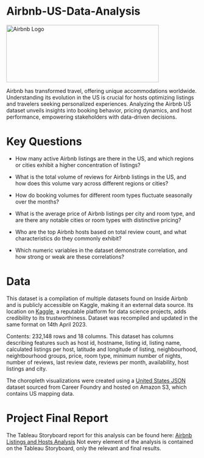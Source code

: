 # Airbnb-US-Data-Analysis
<img src="https://blog.logomyway.com/wp-content/uploads/2020/03/airbnb-logo.jpg" alt="Airbnb Logo" width="400" height="150">

Airbnb has transformed travel, offering unique accommodations worldwide. Understanding its evolution in the US is crucial for hosts optimizing listings and travelers seeking personalized experiences. Analyzing the Airbnb US dataset unveils insights into booking behavior, pricing dynamics, and host performance, empowering stakeholders with data-driven decisions.

# Key Questions
- How many active Airbnb listings are there in the US, and which regions or cities exhibit a higher concentration of listings?

- What is the total volume of reviews for Airbnb listings in the US, and how does this volume vary across different regions or cities?

- How do booking volumes for different room types fluctuate seasonally over the months?

- What is the average price of Airbnb listings per city and room type, and are there any notable cities or room types with distinctive pricing?

- Who are the top Airbnb hosts based on total review count, and what characteristics do they commonly exhibit?

- Which numeric variables in the dataset demonstrate correlation, and how strong or weak are these correlations?

# Data
This dataset is a compilation of multiple datasets found on Inside Airbnb and is publicly accessible on Kaggle, making it an external data source. Its location on [Kaggle](https://www.kaggle.com/datasets/kritikseth/us-airbnb-open-data?resource=download&select=AB_US_2023.csv), a reputable platform for data science projects, adds credibility to its trustworthiness. Dataset was recompiled and updated in the same format on 14th April 2023. 

Contents: 232,148 rows and 18 columns. This dataset has columns describing features such as host id, hostname, listing id, listing name, calculated listings per host, latitude and longitude of listing, neighbourhood, neightbourhood groups, price, room type, minimum number of nights, number of reviews, last review date, reviews per month, availability, host listings and city.

The choropleth visualizations were created using a [United States JSON](https://coach-courses-us.s3.amazonaws.com/public/courses/data-immersion/A6/6.3/us-states.json) dataset sourced from Career Foundry and hosted on Amazon S3, which contains US mapping data.

# Project Final Report
The Tableau Storyboard report for this analysis can be found here: [Airbnb Listings and Hosts Analysis](https://public.tableau.com/app/profile/bazilla.imran/viz/Airbnb_17139699756510/AirbnbAnalysis?publish=yes) Not every element of the analysis is contained on the Tableau Storyboard, only the relevant and final results.
